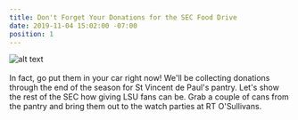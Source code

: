 ```yaml
---
title: Don't Forget Your Donations for the SEC Food Drive
date: 2019-11-04 15:02:00 -07:00
position: 1
---
```


![alt text](https://lsu-phoenix-alumni.github.io/assets/img/FoodDrive.jpg)  
<br>
In fact, go put them in your car right now! We'll be collecting donations through the end of the season for St Vincent de Paul's pantry. Let's show the rest of the SEC how giving LSU fans can be. Grab a couple of cans from the pantry and bring them out to the watch parties at RT O'Sullivans.